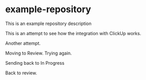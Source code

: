 # example-repository

This is an example repository description

This is an attempt to see how the integration with ClickUp works. 

Another attempt. 

Moving to Review. Trying again.

Sending back to In Progress

Back to review.
